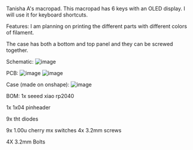 Tanisha A's macropad.
This macropad has 6 keys with an OLED display. I will use it for keyboard shortcuts. 

Features: I am planning on printing the different parts with different colors of filament.

The case has both a bottom and top panel and they can be screwed together. 

Schematic:
![image](https://github.com/user-attachments/assets/d14896f0-c428-4551-9da9-ef59f0205663)

PCB: 
![image](https://github.com/user-attachments/assets/ef0fec44-2a32-4f06-954e-00621c1a0963)
![image](https://github.com/user-attachments/assets/87bba734-946a-46d7-8f02-718e3ba1b4a5)


Case (made on onshape):
![image](https://github.com/user-attachments/assets/593b7593-364f-45bb-bb85-41218b4bdd6e)


BOM:
1x seeed xiao rp2040

1x 1x04 pinheader

9x tht diodes

9x 1.00u cherry mx switches
4x 3.2mm screws

4X 3.2mm Bolts

